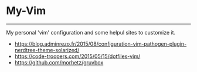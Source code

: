 # My-Vim
------

My personal 'vim' configuration and some helpul sites to customize it.

* https://blog.adminrezo.fr/2015/08/configuration-vim-pathogen-plugin-nerdtree-theme-solarized/
* https://code-troopers.com/2015/05/15/dotfiles-vim/
* https://github.com/morhetz/gruvbox
